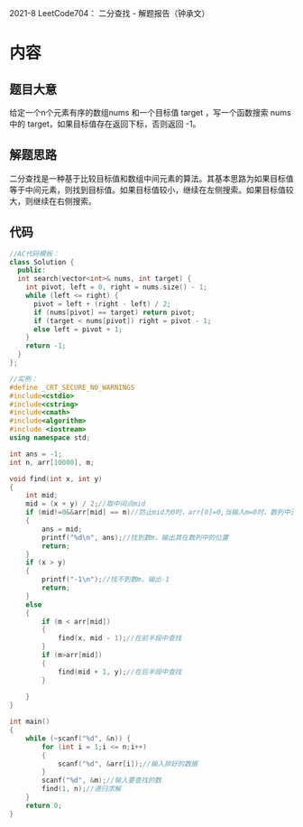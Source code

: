 2021-8 LeetCode704： 二分查找 - 解题报告（钟承文）
# 内容 #
## 题目大意 ##
给定一个n个元素有序的数组nums 和一个目标值 target ，写一个函数搜索 nums 中的 target，如果目标值存在返回下标，否则返回 -1。
## 解题思路 ##
二分查找是一种基于比较目标值和数组中间元素的算法。其基本思路为如果目标值等于中间元素，则找到目标值。如果目标值较小，继续在左侧搜索。如果目标值较大，则继续在右侧搜索。

## 代码 ##
```C++
//AC代码模板：
class Solution {
  public:
  int search(vector<int>& nums, int target) {
    int pivot, left = 0, right = nums.size() - 1;
    while (left <= right) {
      pivot = left + (right - left) / 2;
      if (nums[pivot] == target) return pivot;
      if (target < nums[pivot]) right = pivot - 1;
      else left = pivot + 1;
    }
    return -1;
  }
};
```
```C++
//实例：
#define _CRT_SECURE_NO_WARNINGS
#include<cstdio>
#include<cstring>
#include<cmath>
#include<algorithm>
#include <iostream>
using namespace std;

int ans = -1;
int n, arr[10000], m;

void find(int x, int y)                      
{
    int mid;
    mid = (x + y) / 2;//取中间点mid
    if (mid!=0&&arr[mid] == m)//防止mid为0时，arr[0]=0,当输入m=0时，数列中没0也会输出0
    {
        ans = mid;
        printf("%d\n", ans);//找到数m，输出其在数列中的位置
        return;
    }      
    if (x > y)
    {
        printf("-1\n");//找不到数m，输出-1
        return;
    }         
    else
    {
        if (m < arr[mid])
        {
            find(x, mid - 1);//在前半段中查找
        }
        if (m>arr[mid])
        {
            find(mid + 1, y);//在后半段中查找
        }                
                      
    }
}

int main()
{
    while (~scanf("%d", &n)) {
        for (int i = 1;i <= n;i++) 
        {                       
            scanf("%d", &arr[i]);//输入排好的数据
        }
        scanf("%d", &m);//输入要查找的数
        find(1, n);//递归求解
    }
    return 0;
}
```





